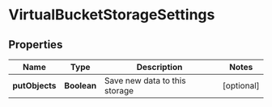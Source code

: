 
# VirtualBucketStorageSettings

## Properties
Name | Type | Description | Notes
------------ | ------------- | ------------- | -------------
**putObjects** | **Boolean** | Save new data to this storage |  [optional]



